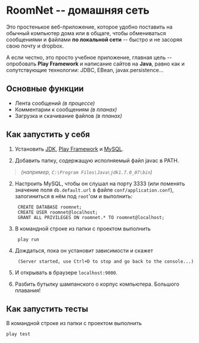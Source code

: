 RoomNet -- домашняя сеть
=========================

Это простенькое веб-приложение, которое удобно поставить
на обычный компьютер дома или в общаге, чтобы обмениваться
сообщениями и файлами **по локальной сети** -- быстро и не
засоряя свою почту и dropbox.

А если честно, это просто учебное приложение, главная цель
-- опробовать **Play Framework** и написание сайтов на **Java**,
равно как и сопутствующие технологии: JDBC, EBean,
javax.persistence...

Основные функции
----------------

- Лента сообщений *(в процессе)*
- Комментарии к сообщениям *(в планах)*
- Загрузка и скачивание файлов *(в планах)*

Как запустить у себя
--------------------

1. Установить [JDK], [Play Framework] и [MySQL].

2. Добавить папку, содержащую исполняемый файл javac в PATH.
> *(например, `C:\Program Files\Java\jdk1.7.0_07\bin`)*

2. Настроить MySQL, чтобы он слушал на порту 3333 (или поменять значение
   поля `db.default.url` в файле `conf/application.conf`), залогиниться в
   нём под `root`'ом и выполнить:

        CREATE DATABASE roomnet;
        CREATE USER roomnet@localhost;
        GRANT ALL PRIVILEGES ON roomnet.* TO roomnet@localhost;

3. В командной строке из папки с проектом выполнить

        play run

4. Дождаться, пока он установит зависимости и скажет

        (Server started, use Ctrl+D to stop and go back to the console...)

5. И открывать в браузере `localhost:9000`.

6. Разбить бутылку шампанского о корпус компьютера. Большого плавания!

Как запустить тесты
-------------------

В командной строке из папки с проектом выполнить

    play test

  [JDK]: http://www.oracle.com/technetwork/java/javase/downloads/index.html
  [Play Framework]: http://www.playframework.org/download
  [MySQL]: http://dev.mysql.com/downloads
